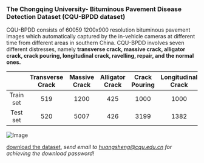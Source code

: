### The Chongqing University- Bituminous Pavement Disease Detection Dataset (CQU-BPDD dataset)

CQU-BPDD consists of 60059 1200x900 resolution bituminous pavement images which automatically captured by the in-vehicle cameras at different time from different areas in southern China. CQU-BPDD involves seven different distresses, namely **transverse crack, massive crack, alligator crack, crack pouring, longitudinal crack, ravelling, repair, and the normal ones.**

||Transverse Crack|Massive Crack|Alligator Crack|Crack Pouring|Longitudinal Crack|Ravelling|Repair|Normal|All|
|:----:|:----:|:----:|:----:|:----:|:----:|:----:|:----:|:----:|:----:|
|Train set|519|1200|425|1000|1000|478|518|5000|10140|
|Test set|520|5007|426|3199|1382|479|576|38330|49919|

![Image](https://github.com/DearCaat/CQU-BPDD/blob/gh-pages/images/dataset.png?raw=true)

[download the dataset](https://pan.baidu.com/s/1ShSn0-bpBhCvNF1vF_LH5g), _send email to huangsheng@cqu.edu.cn for achieving the download password!_
